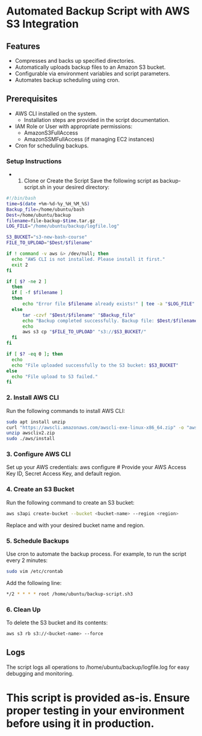 # Automated Backup Script with AWS S3 Integration 

## Features 
-    Compresses and backs up specified directories.
-    Automatically uploads backup files to an Amazon S3 bucket.
-    Configurable via environment variables and script parameters.
-    Automates backup scheduling using cron.
## Prerequisites
- AWS CLI installed on the system.
    - Installation steps are provided in the script documentation.
- IAM Role or User with appropriate permissions:
   - AmazonS3FullAccess
   - AmazonSSMFullAccess (if managing EC2 instances)
- Cron for scheduling backups.

### Setup Instructions
- 1. Clone or Create the Script
Save the following script as backup-script.sh in your desired directory:
```bash
#!/bin/bash
time=$(date +%m-%d-%y_%H_%M_%S)
Backup_file=/home/ubuntu/bash
Dest=/home/ubuntu/backup
filename=file-backup-$time.tar.gz
LOG_FILE="/home/ubuntu/backup/logfile.log"

S3_BUCKET="s3-new-bash-course"
FILE_TO_UPLOAD="$Dest/$filename"

if ! command -v aws &> /dev/null; then
  echo "AWS CLI is not installed. Please install it first."
  exit 2
fi

if [ $? -ne 2 ]
  then
  if [ -f $filename ]
  then
      echo "Error file $filename already exists!" | tee -a "$LOG_FILE"
  else
      tar -czvf "$Dest/$filename" "$Backup_file" 
      echo "Backup completed successfully. Backup file: $Dest/$filename " | tee -a "$LOG_FILE"
      echo
      aws s3 cp "$FILE_TO_UPLOAD" "s3://$S3_BUCKET/"
  fi
fi

if [ $? -eq 0 ]; then
  echo
  echo "File uploaded successfully to the S3 bucket: $S3_BUCKET"
else
  echo "File upload to S3 failed."
fi
```
### 2. Install AWS CLI
Run the following commands to install AWS CLI:
```bash
sudo apt install unzip
curl "https://awscli.amazonaws.com/awscli-exe-linux-x86_64.zip" -o "awscliv2.zip"
unzip awscliv2.zip
sudo ./aws/install
```
### 3. Configure AWS CLI
Set up your AWS credentials:
aws configure # Provide your AWS Access Key ID, Secret Access Key, and default region.
### 4. Create an S3 Bucket
Run the following command to create an S3 bucket:
```bash
aws s3api create-bucket --bucket <bucket-name> --region <region>
```
Replace <bucket-name> and <region> with your desired bucket name and region.

### 5. Schedule Backups
Use cron to automate the backup process. For example, to run the script every 2 minutes:
  ```bash
sudo vim /etc/crontab
```
Add the following line:
  ```bash 
*/2 * * * * root /home/ubuntu/backup-script.sh3
``` 
### 6. Clean Up
To delete the S3 bucket and its contents:
```bash
aws s3 rb s3://<bucket-name> --force
```

## Logs
The script logs all operations to /home/ubuntu/backup/logfile.log for easy debugging and monitoring.

# This script is provided as-is. Ensure proper testing in your environment before using it in production.

